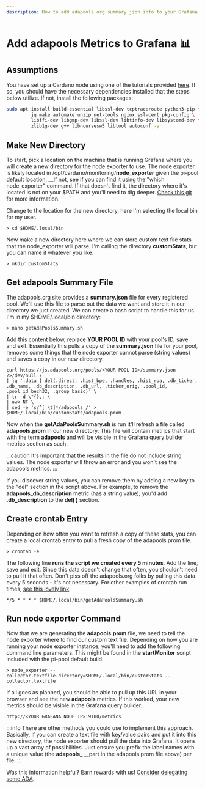 ```yaml
---
description: How to add adapools.org summary.json info to your Grafana instance.
---
```


# Add adapools Metrics to Grafana 📊

## Assumptions

You have set up a Cardano node using one of the tutorials provided [here](pi-pool-tutorial/).  If so, you should have the necessary dependencies installed that the steps below utilize. If not, install the following packages:

```bash title=">_ Terminal"
sudo apt install build-essential libssl-dev tcptraceroute python3-pip \
         jq make automake unzip net-tools nginx ssl-cert pkg-config \
         libffi-dev libgmp-dev libssl-dev libtinfo-dev libsystemd-dev \
         zlib1g-dev g++ libncursesw5 libtool autoconf -y
```

## Make New Directory

To start, pick a location on the machine that is running Grafana where you will create a new directory for the node exporter to use. The node exporter is likely located in /opt/cardano/monitoring/**node\_exporter** given the pi-pool default location. \_\_If not, see if you can find it using the "which node\_exporter" command. If that doesn't find it, the directory where it's located is not on your $PATH and you'll need to dig deeper. [Check this git](https://github.com/prometheus/node\_exporter) for more information.

Change to the location for the new directory, here I'm selecting the local bin for my user.

```
> cd $HOME/.local/bin
```

Now make a new directory here where we can store custom text file stats that the node\_exporter will parse. I'm calling the directory **customStats**, but you can name it whatever you like.

```
> mkdir customStats
```

## Get adapools Summary File

The adapools.org site provides a **summary.json** file for every registered pool. We'll use this file to parse out the data we want and store it in our directory we just created. We can create a bash script to handle this for us. I'm in my $HOME/.local/bin directory:

```
> nano getAdaPoolsSummary.sh
```

Add this content below, replace **YOUR POOL ID** with your pool's ID, save and exit. Essentially this pulls a copy of the **summary.json** file for your pool, removes some things that the node exporter cannot parse (string values) and saves a copy in our new directory.

```
curl https://js.adapools.org/pools/<YOUR POOL ID>/summary.json 2>/dev/null \
| jq '.data | del(.direct, .hist_bpe, .handles, .hist_roa, .db_ticker, .db_name, .db_description, .db_url, .ticker_orig, .pool_id, .pool_id_bech32, .group_basic)' \
| tr -d \"{},: \
| awk NF \
| sed -e 's/^[ \t]*/adapools_/' > $HOME/.local/bin/customStats/adapools.prom
```

Now when the **getAdaPoolsSummary.sh** is run it'll refresh a file called **adapools.prom** in our new directory. This file will contain metrics that start with the term **adapools** and will be visible in the Grafana query builder metrics section as such.

:::caution
It's important that the results in the file do not include string values. The node exporter will throw an error and you won't see the adapools metrics.
:::

If you discover string values, you can remove them by adding a new key to the "del" section in the script above. For example, to remove the **adapools\_db\_description** metric (has a string value), you'd add **.db\_description** to the **del( )** section.

## Create crontab Entry

Depending on how often you want to refresh a copy of these stats, you can create a local crontab entry to pull a fresh copy of the adapools.prom file.

```
> crontab -e
```

The following line **runs the script we created every 5 minutes**. Add the line, save and exit. Since this data doesn't change that often, you shouldn't need to pull it that often. Don't piss off the adapools.org folks by pulling this data every 5 seconds - it's not necessary. For other examples of crontab run times, [see this lovely link](https://crontab.tech/examples).

```
*/5 * * * * $HOME/.local/bin/getAdaPoolsSummary.sh
```

## Run node exporter Command

Now that we are generating the **adapools.prom** file, we need to tell the node exporter where to find our custom text file. Depending on how you are running your node exporter instance, you'll need to add the following command line parameters. This might be found in the **startMonitor** script included with the pi-pool default build.

```
> node_exporter --collector.textfile.directory=$HOME/.local/bin/customStats --collector.textfile
```

If all goes as planned, you should be able to pull up this URL in your browser and see the new **adapools** metrics. If this worked, your new metrics should be visible in the Grafana query builder.

```
http://<YOUR GRAFANA NODE IP>:9100/metrics
```

:::info
There are other methods you could use to implement this approach. Basically, if you can create a text file with key/value pairs and put it into this new directory, the node exporter should pull the data into Grafana. It opens up a vast array of possibilities. Just ensure you prefix the label names with a unique value (the **adapools\_** \_\_part in the adapools.prom file above) per file.
:::

Was this information helpful? Earn rewards with us! [Consider delegating some ADA](../delegate.md).
